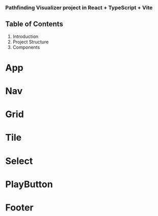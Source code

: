 ### Pathfinding Visualizer project in React + TypeScript + Vite


## Table of Contents

1. Introduction
2. Project Structure
3. Components

# App
# Nav
# Grid
# Tile
# Select
# PlayButton
# Footer